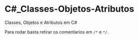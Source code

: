 # C#_Classes-Objetos-Atributos
Classes, Objetos e Atributos em C#

Para rodar basta retirar os comentarios em `/*` e `*/`.
